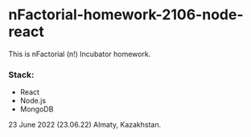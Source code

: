 # nFactorial-homework-2106-node-react

This is nFactorial (n!) Incubator homework. 

### Stack:
- React
- Node.js
- MongoDB

23 June 2022 (23.06.22)
Almaty, Kazakhstan.